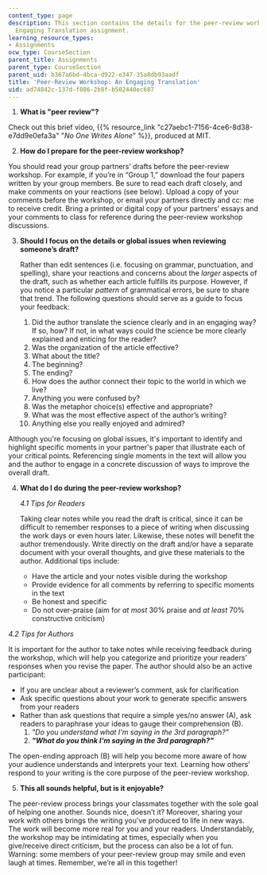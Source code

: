 ```yaml
---
content_type: page
description: This section contains the details for the peer-review workshop for the
  Engaging Translation assignment.
learning_resource_types:
- Assignments
ocw_type: CourseSection
parent_title: Assignments
parent_type: CourseSection
parent_uid: b367a6bd-4bca-d922-e347-35a8db93aadf
title: 'Peer-Review Workshop: An Engaging Translation'
uid: ad74842c-137d-f806-2b8f-b502440ec687
---
```


1.  **What is "peer review"?**

Check out this brief video, {{% resource_link "c27aebc1-7156-4ce6-8d38-e7dd9e0efa3a" "_No One Writes Alone_" %}}, produced at MIT.

2.  **How do I prepare for the peer-review workshop?**

You should read your group partners’ drafts before the peer-review workshop. For example, if you’re in “Group 1,” download the four papers written by your group members. Be sure to read each draft closely, and make comments on your reactions (see below). Upload a copy of your comments before the workshop, or email your partners directly and cc: me to receive credit. Bring a printed or digital copy of your partners’ essays and your comments to class for reference during the peer-review workshop discussions.

3.  **Should I focus on the details or global issues when reviewing someone’s draft?**
    
    Rather than edit sentences (i.e. focusing on grammar, punctuation, and spelling), share your reactions and concerns about the _larger_ aspects of the draft, such as whether each article fulfills its purpose. However, if you notice a particular _pattern_ of grammatical errors, be sure to share that trend. The following questions should serve as a guide to focus your feedback:
    
    1.  Did the author translate the science clearly and in an engaging way? If so, how? If not, in what ways could the science be more clearly explained and enticing for the reader?
    2.  Was the organization of the article effective?
    3.  What about the title?
    4.  The beginning?
    5.  The ending?
    6.  How does the author connect their topic to the world in which we live?
    7.  Anything you were confused by?
    8.  Was the metaphor choice(s) effective and appropriate?
    9.  What was the most effective aspect of the author’s writing?
    10.  Anything else you really enjoyed and admired?

Although you're focusing on global issues, it's important to identify and highlight specific moments in your partner's paper that illustrate each of your critical points. Referencing single moments in the text will allow you and the author to engage in a concrete discussion of ways to improve the overall draft.

4.  **What do I do during the peer-review workshop?**
    
    _4.1 Tips for Readers_
    
    Taking clear notes while you read the draft is critical, since it can be difficult to remember responses to a piece of writing when discussing the work days or even hours later. Likewise, these notes will benefit the author tremendously. Write directly on the draft and/or have a separate document with your overall thoughts, and give these materials to the author. Additional tips include:
    
    *   Have the article and your notes visible during the workshop
    *   Provide evidence for all comments by referring to specific moments in the text
    *   Be honest and specific
    *   Do not over-praise (aim for _at most_ 30% praise and _at least_ 70% constructive criticism)

_4.2 Tips for Authors_

It is important for the author to take notes while receiving feedback during the workshop, which will help you categorize and prioritize your readers’ responses when you revise the paper. The author should also be an active participant:

*   If you are unclear about a reviewer’s comment, ask for clarification
*   Ask specific questions about your work to generate specific answers from your readers
*   Rather than ask questions that require a simple yes/no answer (A), ask readers to paraphrase your ideas to gauge their comprehension (B).
    1.  _"Do you understand what I'm saying in the 3rd paragraph?"_
    2.  _**"What do you think I'm saying in the 3rd paragraph?"**_

The open-ending approach (B) will help you become more aware of how your audience understands and interprets your text. Learning how others’ respond to your writing is the core purpose of the peer-review workshop.

5.  **This all sounds helpful, but is it enjoyable?**

The peer-review process brings your classmates together with the sole goal of helping one another. Sounds nice, doesn’t it? Moreover, sharing your work with others brings the writing you’ve produced to life in new ways. The work will become more real for you and your readers. Understandably, the workshop may be intimidating at times, especially when you give/receive direct criticism, but the process can also be a lot of fun. Warning: some members of your peer-review group may smile and even laugh at times. Remember, we’re all in this together!